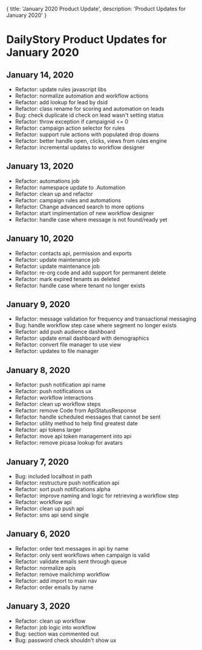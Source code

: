 {
	title: 'January 2020 Product Update',
	description: 'Product Updates for January 2020'
}
# DailyStory Product Updates for January 2020
## January 14, 2020
* Refactor: update rules javascript libs
* Refactor: normalize automation and workflow actions
* Refactor: add lookup for lead by dsid
* Refactor: class rename for scoring and automation on leads
* Bug: check duplicate id check on lead wasn't setting status
* Refactor: throw exception if campaignid <= 0
* Refactor: campaign action selector for rules
* Refactor: support rule actions with populated drop downs
* Refactor: better handle open, clicks, views from rules engine
* Refactor: incremental updates to workflow designer

## January 13, 2020
* Refactor: automations job
* Refactor: namespace update to .Automation
* Refactor: clean up and refactor
* Refactor: campaign rules and automations
* Refactor: Change advanced search to more options
* Refactor: start implmentation of new workflow designer
* Refactor: handle case where message is not found/ready yet

## January 10, 2020
* Refactor: contacts api, permission and exports
* Refactor: update maintenance job
* Refactor: update maintenance job
* Refactor: re-org code and add support for permanent delete
* Refactor: mark expired tenants as deleted
* Refactor: handle case where tenant no longer exists

## January 9, 2020
* Refactor: message validation for frequency and transactional messaging
* Bug: handle workflow step case where segment no longer exists
* Refactor: add push audience dashboard
* Refactor: update email dashboard with demographics
* Refactor: convert file manager to use view
* Refactor: updates to file manager

## January 8, 2020
* Refactor: push notification api name
* Refactor: push notifications ux
* Refactor: workflow interactions
* Refactor: clean up workflow steps
* Refactor: remove Code from ApiStatusResponse
* Refactor: handle scheduled messages that cannot be sent
* Refactor: utility method to help find greatest date
* Refactor: api tokens larger
* Refactor: move api token management into api
* Refactor: remove picasa lookup for avatars

## January 7, 2020
* Bug: included localhost in path
* Refactor: restructure push notification api
* Refactor: sort push notifications alpha
* Refactor: improve naming and logic for retrieving a workflow step
* Refactor: workflow api
* Refactor: clean up push api
* Refactor: sms api send single

## January 6, 2020
* Refactor: order text messages in api by name
* Refactor: only sent workflows when campaign is valid
* Refactor: validate emails sent through queue
* Refactor: normalize apis
* Refactor: remove mailchimp workflow
* Refactor: add import to main nav
* Refactor: order emails by name

## January 3, 2020
* Refactor: clean up workflow
* Refactor: job logic into workflow
* Bug: section was commented out
* Bug: password check shouldn't show ux
